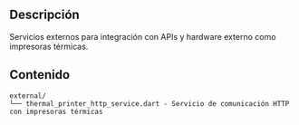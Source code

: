 ## Descripción
Servicios externos para integración con APIs y hardware externo como impresoras térmicas.

## Contenido
```
external/
└── thermal_printer_http_service.dart - Servicio de comunicación HTTP con impresoras térmicas
```
